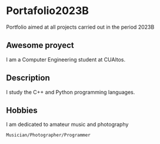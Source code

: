 # Portafolio2023B
Portfolio aimed at all projects carried out in the period 2023B

## Awesome proyect
I am a Computer Engineering student at CUAltos.

## Description
I study the C++ and Python programming languages.

## Hobbies
I am dedicated to amateur music and photography

```bash
Musician/Photographer/Programmer
